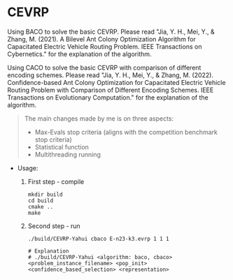 # CEVRP

Using BACO to solve the basic CEVRP. Please read "Jia, Y. H., Mei, Y., & Zhang, M. (2021). A Bilevel Ant Colony Optimization Algorithm for Capacitated Electric Vehicle Routing Problem. IEEE Transactions on Cybernetics." for the explanation of the algorithm.

Using CACO to solve the basic CEVRP with comparison of different encoding schemes. Please read "Jia, Y. H., Mei, Y., & Zhang, M. (2022). Confidence-based Ant Colony Optimization for Capacitated Electric Vehicle Routing Problem with Comparison of Different Encoding Schemes. IEEE Transactions on Evolutionary Computation." for the explanation of the algorithm.



> The main changes made by me is on three aspects:
>
> - Max-Evals stop criteria (aligns with the competition benchmark stop criteria)
> - Statistical function
> - Multithreading running

- Usage:

  1. First step - compile

     ```shell
     mkdir build
     cd build
     cmake ..
     make
     ```

  2. Second step - run

     ```shell
     ./build/CEVRP-Yahui cbaco E-n23-k3.evrp 1 1 1
     
     # Explanation
     # ./build/CEVRP-Yahui <algorithm: baco, cbaco> <problem_instance_filename> <pop_init> <confidence_based_selection> <representation>
     ```

     

  

